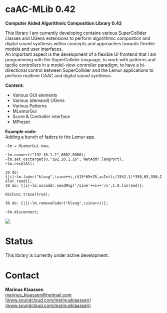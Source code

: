 
caAC-MLib 0.42
===========
**Computer Aided Algorithmic Composition Library 0.42**

 
This library I am currently developing contains various SuperCollider classes and UGens extensions to perform algorithmic compostion and digital sound synthesis within concepts and approaches towards flexible models and user interfaces.   
An important aspect is the development of a flexible UI frontend that I am programming with the SuperCollider language, to work with patterns and tactile controllers in a model-view-controller paradigm, to have a bi-directional control between SuperCollider and the Lemur applications to perform realtime CAAC and digital sound synthesis.    


**Content:**
 
- Various GUI elements  
- Various (demand) UGens  
- Various Patterns   
- MLemurGui  
- Score & Controller interface  
- MPreset  

**Example code:**  
Adding a bunch of faders to the Lemur app. 
 
`~lm = MLemurGui.new;`  

`~lm.connect("192.10.1.2",8002,8000);`    
`~lm.set_osctarget(0,"192.10.1.16", NetAddr.langPort);`    
`~lm.resetAll;`    
  
`30 do: {|i|~lm.fader("klang",\sine++i,i%15*65+25,asInt(i/15%2,1)*350,65,350,Color.rand)};`  
`30 do: {|i|~lm.oscaddr.sendMsg('/sine'++i++'/x',1.0.linrand)};` 
 
`OSCFunc.trace(true);`   

`30 do: {|i|~lm.removeFader("klang",\sine++i)};`  

`~lm.disconnect;`  


![](http://https://github.com/marinusklaassen/caAC-MLib/blob/Update/Lemur/HelpSource/Classes/lpict.png)


Status
======
This library is currently under active development. 



Contact
=======

**Marinus Klaassen**  
marinus_klaassen@hotmail.com  
[www.soundcloud.com/marinusklaassen](www.soundcloud.com/marinusklaassen)



